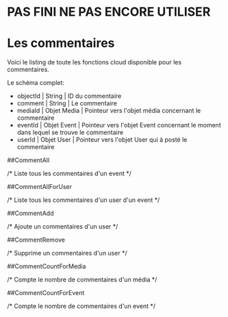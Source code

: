 
# PAS FINI NE PAS ENCORE UTILISER
# Les commentaires

Voici le listing de toute les fonctions cloud disponible pour les commentaires.

Le schéma complet:

* objectId | String | ID du commentaire
* comment | String | Le commentaire
* mediaId | Objet Media | Pointeur vers l'objet média concernant le commentaire
* eventId | Objet Event | Pointeur vers l'objet Event concernant le moment dans lequel se trouve le commentaire
* userId | Objet User | Pointeur vers l'objet User qui à posté le commentaire

##CommentAll

/* Liste tous les commentaires d'un event */


##CommentAllForUser

/* Liste tous les commentaires d'un user d'un event */

##CommentAdd

/* Ajoute un commentaires d'un user */

##CommentRemove

/* Supprime un commentaires d'un user */

##CommentCountForMedia

/* Compte le nombre de commentaires d'un média */

##CommentCountForEvent

/* Compte le nombre de commentaires d'un event */
